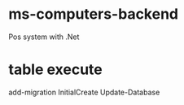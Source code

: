 # ms-computers-backend
Pos system with  .Net 

# table execute
add-migration InitialCreate
Update-Database
